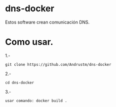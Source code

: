 # dns-docker
Estos software crean comunicación DNS.

# Como usar.

1.-
```
git clone https://github.com/Andrustm/dns-docker
```
2.-
```
cd dns-docker
```
3.-
```
usar comando: docker build .
```
